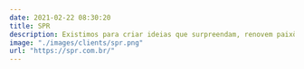 ```yaml
---
date: 2021-02-22 08:30:20
title: SPR
description: Existimos para criar ideias que surpreendam, renovem paixões, fortaleçam relacionamentos e, obviamente, vendam.
image: "./images/clients/spr.png"
url: "https://spr.com.br/"
---
```

